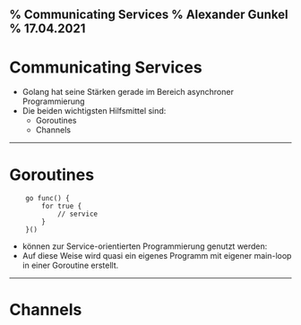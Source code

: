 % Communicating Services
% Alexander Gunkel
% 17.04.2021
-----

# Communicating Services
* Golang hat seine Stärken gerade im Bereich asynchroner Programmierung
* Die beiden wichtigsten Hilfsmittel sind:
    * Goroutines
    * Channels

---
    
# Goroutines

~~~
    go func() {
        for true {
            // service
        }
    }()
~~~

* können zur Service-orientierten Programmierung genutzt werden:
* Auf diese Weise wird quasi ein eigenes Programm mit eigener main-loop
in einer Goroutine erstellt.


---
# Channels
